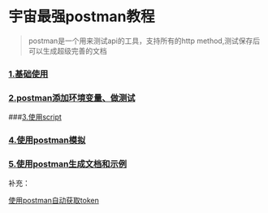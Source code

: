 #  宇宙最强postman教程

> postman是一个用来测试api的工具，支持所有的http method,测试保存后可以生成超级完善的文档



### [1.基础使用](https://blog.csdn.net/u013613428/article/details/51557804)

### [2.postman添加环境变量、做测试](https://blog.csdn.net/u013613428/article/details/51557914)

###[3.使用script](https://blog.csdn.net/u013613428/article/details/78238043)

### [4.使用postman模拟](https://blog.csdn.net/u013613428/article/details/82053793)
### [5.使用postman生成文档和示例](https://blog.csdn.net/u013613428/article/details/82120152)



补充：

[使用postman自动获取token](https://blog.csdn.net/xiaobuding007/article/details/79671188)